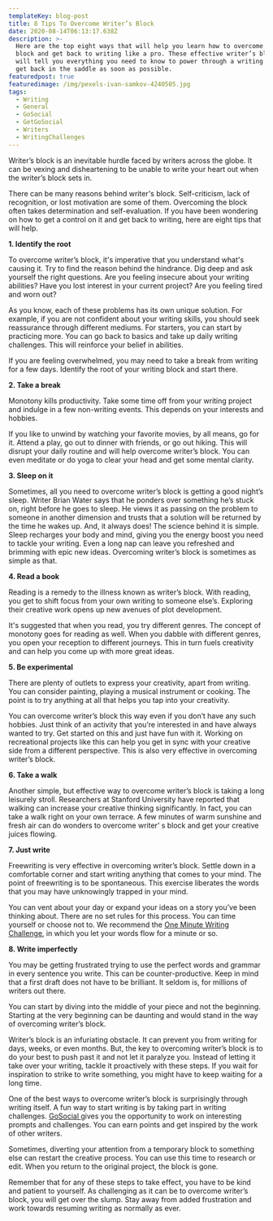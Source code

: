 ```yaml
---
templateKey: blog-post
title: 8 Tips To Overcome Writer’s Block
date: 2020-08-14T06:13:17.638Z
description: >-
  Here are the top eight ways that will help you learn how to overcome writer’s
  block and get back to writing like a pro. These effective writer’s block tips
  will tell you everything you need to know to power through a writing slump and
  get back in the saddle as soon as possible.
featuredpost: true
featuredimage: /img/pexels-ivan-samkov-4240505.jpg
tags:
  - Writing
  - General
  - GoSocial
  - GetGoSocial
  - Writers
  - WritingChallenges
---
```

Writer’s block is an inevitable hurdle faced by writers across the globe.  It can be vexing and disheartening to be unable to write your heart out when the writer’s block sets in.

There can be many reasons behind writer's block. Self-criticism, lack of recognition, or lost motivation are some of them. Overcoming the block often takes determination and self-evaluation. If you have been wondering on how to get a control on it and get back to writing, here are eight tips that will help.

**1. Identify the root**

To overcome writer’s block, it's imperative that you understand what's causing it. Try to find the reason behind the hindrance. Dig deep and ask yourself the right questions. Are you feeling insecure about your writing abilities? Have you lost interest in your current project? Are you feeling tired and worn out?

As you know, each of these problems has its own unique solution. For example, if you are not confident about your writing skills, you should seek reassurance through different mediums. For starters, you can start by practicing more. You can go back to basics and take up daily writing challenges. This will reinforce your belief in abilities.

If you are feeling overwhelmed, you may need to take a break from writing for a few days. Identify the root of your writing block and start there.

**2.  Take a break**

Monotony kills productivity. Take some time off from your writing project and indulge in a few non-writing events. This depends on your interests and hobbies.

If you like to unwind by watching your favorite movies, by all means, go for it. Attend a play, go out to dinner with friends, or go out hiking. This will disrupt your daily routine and will help overcome writer’s block. You can even meditate or do yoga to clear your head and get some mental clarity.

**3.   Sleep on it**

Sometimes, all you need to overcome writer’s block is getting a good night’s sleep. Writer Brian Water says that he ponders over something he’s stuck on, right before he goes to sleep. He views it as passing on the problem to someone in another dimension and trusts that a solution will be returned by the time he wakes up. And, it always does! The science behind it is simple. Sleep recharges your body and mind, giving you the energy boost you need to tackle your writing. Even a long nap can leave you refreshed and brimming with epic new ideas. Overcoming writer’s block is sometimes as simple as that.

**4.  Read a book**

Reading is a remedy to the illness known as writer’s block. With reading, you get to shift focus from your own writing to someone else’s. Exploring their creative work opens up new avenues of plot development.

It's suggested that when you read, you try different genres. The concept of monotony goes for reading as well. When you dabble with different genres, you open your reception to different journeys. This in turn fuels creativity and can help you come up with more great ideas.

**5.  Be experimental**

There are plenty of outlets to express your creativity, apart from writing. You can consider painting, playing a musical instrument or cooking. The point is to try anything at all that helps you tap into your creativity.

You can overcome writer’s block this way even if you don’t have any such hobbies. Just think of an activity that you’re interested in and have always wanted to try. Get started on this and just have fun with it. Working on recreational projects like this can help you get in sync with your creative side from a different perspective. This is also very effective in overcoming writer’s block.

**6.  Take a walk**

Another simple, but effective way to overcome writer’s block is taking a long leisurely stroll. Researchers at Stanford University have reported that walking can increase your creative thinking significantly. In fact, you can take a walk right on your own terrace. A few minutes of warm sunshine and fresh air can do wonders to overcome writer’ s block and get your creative juices flowing.

**7.  Just write**

Freewriting is very effective in overcoming writer’s block. Settle down in a comfortable corner and start writing anything that comes to your mind. The point of freewriting is to be spontaneous. This exercise liberates the words that you may have unknowingly trapped in your mind. 

You can vent about your day or expand your ideas on a story you’ve been thinking about. There are no set rules for this process. You can time yourself or choose not to. We recommend the [One Minute Writing Challenge](https://getgosocial.app/blog/2020-06-02-1-Minute-Writing-Challenge/), in which you let your words flow for a minute or so.

**8.  Write imperfectly**

You may be getting frustrated trying to use the perfect words and grammar in every sentence you write. This can be counter-productive. Keep in mind that a first draft does not have to be brilliant. It seldom is, for millions of writers out there. 

You can start by diving into the middle of your piece and not the beginning. Starting at the very beginning can be daunting and would stand in the way of overcoming writer’s block.



Writer’s block is an infuriating obstacle. It can prevent you from writing for days, weeks, or even months. But, the key to overcoming writer’s block is to do your best to push past it and not let it paralyze you. Instead of letting it take over your writing, tackle it proactively with these steps. If you wait for inspiration to strike to write something, you might have to keep waiting for a long time.

One of the best ways to overcome writer’s block is surprisingly through writing itself. A fun way to start writing is by taking part in writing challenges. [GoSocial ](https://getgosocial.app/)gives you the opportunity to work on interesting prompts and challenges.  You can earn points and get inspired by the work of other writers.

Sometimes, diverting your attention from a temporary block to something else can restart the creative process. You can use this time to research or edit. When you return to the original project, the block is gone.

Remember that for any of these steps to take effect, you have to be kind and patient to yourself. As challenging as it can be to overcome writer’s block, you will get over the slump. Stay away from added frustration and work towards resuming writing as normally as ever.
